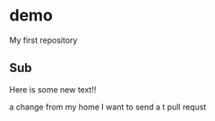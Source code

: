 # demo
My first repository
## Sub 
Here is some new text!!

a change from my home
I want to send a t pull requst
